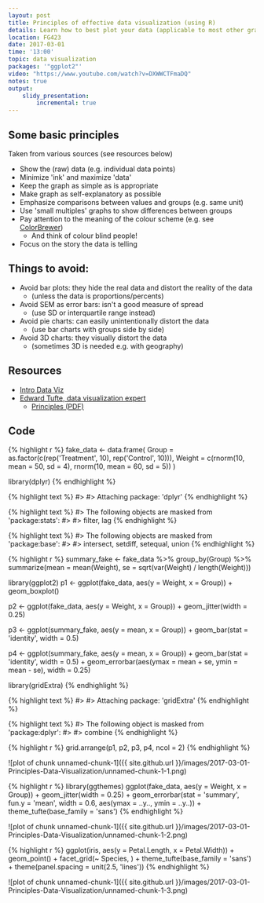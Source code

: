 ```yaml
---
layout: post
title: Principles of effective data visualization (using R)
details: Learn how to best plot your data (applicable to most other graphic software).
location: FG423
date: 2017-03-01
time: '13:00'
topic: data visualization
packages: '"ggplot2"'
video: "https://www.youtube.com/watch?v=DXWWCTFmaDQ"
notes: true
output: 
    slidy_presentation:
        incremental: true
---
```


## Some basic principles

Taken from various sources (see resources below)

- Show the (raw) data (e.g. individual data points)
- Minimize 'ink' and maximize 'data'
- Keep the graph as simple as is appropriate
- Make graph as self-explanatory as possible
- Emphasize comparisons between values and groups (e.g. same unit)
- Use 'small multiples' graphs to show differences between groups
- Pay attention to the meaning of the colour scheme (e.g. see [ColorBrewer](http://colorbrewer2.org/))
    - And think of colour blind people!
- Focus on the story the data is telling

## Things to avoid:

- Avoid bar plots: they hide the real data and distort the reality of the data
    - (unless the data is proportions/percents)
- Avoid SEM as error bars: isn't a good measure of spread
    - (use SD or interquartile range instead) 
- Avoid pie charts: can easily unintentionally distort the data
    - (use bar charts with groups side by side)
- Avoid 3D charts: they visually distort the data 
    - (sometimes 3D is needed e.g. with geography)

## Resources

- [Intro Data Viz](http://paldhous.github.io/ucb/2016/dataviz/week2.html)
- [Edward Tufte, data visualization expert](https://www.edwardtufte.com/tufte/)
    - [Principles (PDF)](http://stat.pugetsound.edu/courses/class13/dataVisualization.pdf)
    
## Code


{% highlight r %}
fake_data <- data.frame(
    Group = as.factor(c(rep('Treatment', 10), rep('Control', 10))),
    Weight = c(rnorm(10, mean = 50, sd = 4), rnorm(10, mean = 60, sd = 5))
)

library(dplyr)
{% endhighlight %}



{% highlight text %}
#> 
#> Attaching package: 'dplyr'
{% endhighlight %}



{% highlight text %}
#> The following objects are masked from 'package:stats':
#> 
#>     filter, lag
{% endhighlight %}



{% highlight text %}
#> The following objects are masked from 'package:base':
#> 
#>     intersect, setdiff, setequal, union
{% endhighlight %}



{% highlight r %}
summary_fake <- fake_data %>% 
    group_by(Group) %>% 
    summarize(mean = mean(Weight),
              se = sqrt(var(Weight) / length(Weight)))

library(ggplot2)
p1 <- ggplot(fake_data, aes(y = Weight, x = Group)) +
    geom_boxplot()

p2 <- ggplot(fake_data, aes(y = Weight, x = Group)) +
    geom_jitter(width = 0.25)

p3 <- ggplot(summary_fake, aes(y = mean, x = Group)) +
    geom_bar(stat = 'identity', width = 0.5)
    
p4 <- ggplot(summary_fake, aes(y = mean, x = Group)) +
    geom_bar(stat = 'identity', width = 0.5) +
    geom_errorbar(aes(ymax = mean + se, ymin = mean - se), width = 0.25)

library(gridExtra)
{% endhighlight %}



{% highlight text %}
#> 
#> Attaching package: 'gridExtra'
{% endhighlight %}



{% highlight text %}
#> The following object is masked from 'package:dplyr':
#> 
#>     combine
{% endhighlight %}



{% highlight r %}
grid.arrange(p1, p2, p3, p4, ncol = 2)
{% endhighlight %}

![plot of chunk unnamed-chunk-1]({{ site.github.url }}/images/2017-03-01-Principles-Data-Visualization/unnamed-chunk-1-1.png)

{% highlight r %}
library(ggthemes)
ggplot(fake_data, aes(y = Weight, x = Group)) +
    geom_jitter(width = 0.25) +
    geom_errorbar(stat = 'summary', fun.y = 'mean', width = 0.6, 
                  aes(ymax = ..y.., ymin = ..y..)) +
    theme_tufte(base_family = 'sans')
{% endhighlight %}

![plot of chunk unnamed-chunk-1]({{ site.github.url }}/images/2017-03-01-Principles-Data-Visualization/unnamed-chunk-1-2.png)

{% highlight r %}
ggplot(iris, aes(y = Petal.Length, x = Petal.Width)) +
    geom_point() +
    facet_grid(~ Species, ) +
    theme_tufte(base_family = 'sans') +
    theme(panel.spacing = unit(2.5, 'lines'))
{% endhighlight %}

![plot of chunk unnamed-chunk-1]({{ site.github.url }}/images/2017-03-01-Principles-Data-Visualization/unnamed-chunk-1-3.png)


